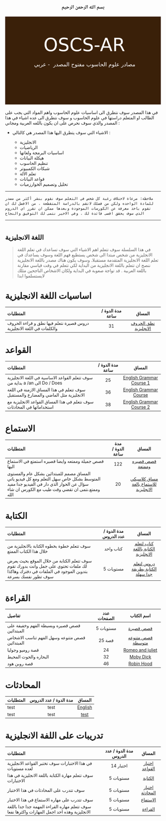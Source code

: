 <h3 align="center" style="font-family: 'Noto Naskh Arabic', serif;">بسم الله الرحمن الرحيم </h3>

![logo](./img/logo.jpg)

في هذا المصدر سوف نتطرق الى اساسيات علوم الحاسوب واهم المواد التي يجب على الطالب او المتعلم دراستها في علوم الحاسوب  و سوف نتطرق الى عده اشياء في هذا المصدر والذي سوف نحرص على ان يكون باللغه العربية ومجاني  : 
<!-- القائمة الاولية  انواع  المواد  -->
* الاشياء التي سوف يتطرق اليها هذا المصدر هي كالتالي : 

    * الانجليزية 
    * الرياضيات 
    * اساسيات البرمجة ولغاتها 
    * هيكلة البيانات 
    * تنظيم الحاسوب 
    * شبكات الكمبيوتر 
    * تعلم الالة
    * قواعد البيانات 
    * تحليل وتصميم الخوارزميات 
---
```
ملاحظة: مرعاة لاختلاف رغبة كل شخص في التعلم سوف نقوم بنشر أكثر من مصدر للمادة الواحده ولكن من فضلك لاتقم بالدراسة المتقطعة . من الافضل لك ان تقوم باخذ معرفة عن الكورسات الموجودة وبعدها ممكن ان تقرر اي الدروس الذي سوف يحقق اقصى فائدة لك . وفي الاخير نتمى لك التوفيق والنجاح 
```
---
```
```
**اللغة الانجليزية**
---
>   في هذا السلسلة سوف تتعلم اهم الاشياء التي سوف تساعدك في  تعلم اللغة الانجليزية  من شخص مبتدا الى شخص يستطيع فهم اللغة وسوف يساعدك في تعلم اللغة الانجليزية المتقدمة  مستقبلا. وسوف يكون هناك مصدر باللغة الانجليزية ننصح ان تتعلم باللغة الانجليزية من البداية لكي تتعلم في وقت قياسي مقارنة باللغة العربية . قد تواجة صعوبة في البداية ولكان  الاشخاص الناجحين مثلك لايستسلموا ابدا 

# اساسيات اللغة الانجليزية 
 المتطلبات |مدة الدوة / ساعة| المساق|
:-- | :--: |  :--: |
|دروس قصيرة نتعلم فيها نطق و قراءة الحروف والكلمات في اللغة الانجليزية  |31 |[نطق الحروف الانجليزية](https://www.youtube.com/playlist?list=PL2IkMHFHWdEr8_OO2K_oIUl6RDs1kMW1B)
# القواعد 

 المتطلبات |مدة الدوة / ساعة| المساق|
:-- | :--: |  :--: |
|سوف تتعلم القواعد الاساسية في اللغة الانجليزية بداية من a /an الى  Do / Does|25 |[English Grammar Course 1](https://www.youtube.com/playlist?list=PL2IkMHFHWdErCjwGKA3InTW6a0gfMPRRM)
|سوف تتعلم في هذا المساق الازمنة في اللغة الانجليزية مثل الماضي والمضارع والمستقبل |36|[English Grammar Course](https://www.youtube.com/playlist?list=PL2IkMHFHWdEqcYNl-6yEpxJZ4m6dzDEmu)
|سوف نتعلم في هذا المساق القواعد الانجليزية مع استخداماتها في المحادثات |38 |[English Grammar Course 2](https://shawenglish.com/courses/beginner-2-basic-english-conversation/lessons/1-greeting-a-stranger-in-english/)

# الاستماع
المتطلبات |مدة الدوة / ساعة| المساق|
:-- | :--: |  :--: |
|قصص جميلة وممتعه وايضا قصيره استمتع في الاستماع اليها|122|[قصص قصيره وممتعة](https://www.youtube.com/playlist?list=PLTyvAtj9OYb0i2VU_JQLR61v8otMYXcVH)
|المساق مصمم للمبتدائين بشكل عام والمستوى المتوسط بشكل خاص سهل التعلم ومع كل فيديو ياتي سؤال عن الحوار الذي دار في الفيديو جدا  مفيد وممتع.نتمى ان  تقضي وقت طيب مع الكورس ان شاء الله |20|[مساق كلاسيكي للاستماع  بالغة الانجليزية](https://youtube.com/playlist?list=PL5bLw9Uguvv1VRVl3gHBt-FcM__k3UY9L)

# الكتابة 
المتطلبات |مدة الدوة / عدد الدروس | المساق|
:-- | :--: |  :--: |
|سوف تتعلم خطوة بخطوه الكتابة بالانجليزية من خلال هذا الكتاب الممتع |كتاب واحد|[كتاب لتعلم الكتابة باللغة الانجليزية ](github.com)
|سوف تتعلم الكتابة من خلال الموقع بحيث يعرض لك ملفات تحتوي على جمل وانت بدورك تقوم بتدوين الموجود في الملفات في دفترك وهاكذا سوف تطور نفسك بسرعة|5 مستويات |[دروس لتعلم الكتابة بطريقة جدا سهلة ](https://www.k5learning.com/free-grammar-worksheets/sentences)

# القراءة
تفاصيل |عدد الصفحات  | اسم الكتاب |
:-- | :--: |  :--: |
|قصص قصيره وبسيطة الفهم وخفيفة على المبتدائين|5 مستويات |[قصص قصيرة ](https://www.really-learn-english.com/english-short-stories.html)
|قصص متنوعه وسهل الفهم تناسب الاشخاص المبتدائين |25 قصة|[قصص متنوعه متوسطة ](https://www.fluentu.com/blog/english/easy-english-short-stories-2/)
|قصة روميو وجوليا|24 |[Romeo and juliet ](github.com)
|البحاره والحوت المحيط|32|[Moby Dick](github.com)
|قصة روبن هود |46|[Robin Hood](github.com)

# المحادثات 
المتطلبات |مدة الدوة / عدد الدروس | المساق|
:-- | :--: |  :--: |
|test|test|[English ](google.com)
|test|test|[test](google.com)

# تدريبات على اللفة الانجليزية 
المتطلبات |مدة الدوة / عدد الدروس | المساق|
:-- | :--: |  :--: |
|في هذا الاختبارات سوف تختبر القواعد الانجليزية لعده مستويات |14 اختبار|[اختبار القواعد](https://www.englishtestsonline.com/english-grammar-tests/)
|سوف تتعلم مهارة الكتابة باللغة الانجليزية في هذا الاختبارات |5 مستويات |[الكتابة](https://learnenglishteens.britishcouncil.org/skills/writing)
|سوف تتدرب على المحادثات في هذا الاختبار |5 مستويات |[اختبار المحادثة](https://learnenglishteens.britishcouncil.org/skills/speaking)
|سوف تتدرب على مهاره  الاستماع في هذا الاختبار|5 مستويات|[الاستماع](https://learnenglishteens.britishcouncil.org/skills/listening)
|سوف تتعلم مهاره القراءة المهمة جدا جدا باللغة الانجليزية وهذه احد اجمل المهارات واكثرها نفعا|5 مستويات |[القراءة](https://learnenglishteens.britishcouncil.org/skills/reading)

```
```   
<!--# الرياضيات 
**اساسيات الرياضيات** 
المتطلبات |مدة الدورة / عدد الدروس | المساق|
:-- | :--: |  :--: |
|test|test|[test](google.com)
**التفاضل والتكامل**  
المتطلبات |مدة الدوة / عدد الدروس | المساق|
:-- | :--: |  :--: |
|test|test|[test](google.com)
|test|test|[test](google.com)
**الجبر الخطي**
المتطلبات |مدة الدوة / عدد الدروس | المساق|
:-- | :--: |  :--: |
|test|test|[test](google.com)
|test|test|[test](google.com)
**الرياضيات المنفصلة(المتقطعة)**
المتطلبات |مدة الدوة / عدد الدروس | المساق|
:-- | :--: |  :--: |
|test|test|[test](google.com)
|test|test|[test](google.com)
**الاحتمالات والاحصاء**    
المتطلبات |مدة الدوة / عدد الدروس | المساق|
:-- | :--: |  :--: |
|test|test|[test](google.com)
|test|test|[test](google.com)
```
```  
# اساسيات لغات البرمجة

**الخوازميات الاساسية لتعلم لغات البرمجة** 

المتطلبات |مدة الدوة / عدد الدروس | المساق|
:-- | :--: |  :--: |
|test|test|[test](google.com)

**لغة السي** 

المتطلبات |مدة الدوة / عدد الدروس | المساق|
:-- | :--: |  :--: |
|test|test|[test](google.com)
|test|test|[test](google.com)

**لغة السي بلاس بلاس**  

المتطلبات |مدة الدوة / عدد الدروس | المساق|
:-- | :--: |  :--: |
|test|test|[test](google.com)
|test|test|[test](google.com)

**لغة الجافا**

المتطلبات |مدة الدوة / عدد الدروس | المساق|
:-- | :--: |  :--: |
|test|test|[test](google.com)
|test|test|[test](google.com)

**لغة البايثون** 

المتطلبات |مدة الدوة / عدد الدروس | المساق|
:-- | :--: |  :--: |
|test|test|[test](google.com)
|test|test|[test](google.com)
```
```
# مشاريع بسيطة بعد دراسة لغات البرمجة 
المتطلبات |مدة الدوة / عدد الدروس | المساق|
:-- | :--: |  :--: |
|test|test|[test](google.com)
|test|test|[test](google.com)
|test|test|[test](google.com)
|test|test|[test](google.com)

```
```
# هيكلة البيانات 
المتطلبات |مدة الدوة / عدد الدروس | المساق|
:-- | :--: |  :--: |
|test|test|[test](google.com)
|test|test|[test](google.com)
```
```
# انظمة التشغيل 
المتطلبات |مدة الدوة / عدد الدروس | المساق|
:-- | :--: |  :--: |
|test|test|[test](google.com)
|test|test|[test](google.com)
```
```
# قواعد البيانات 
المتطلبات |مدة الدوة / عدد الدروس | المساق|
:-- | :--: |  :--: |
|test|test|[test](google.com)
|test|test|[test](google.com)

```
```
# تعلم الالة 
المتطلبات |مدة الدوة / عدد الدروس | المساق|
:-- | :--: |  :--: |
|test|test|[test](google.com)
|test|test|[test](google.com)
```
```

***
# بعض من تخصصات علوم الحاسوب 
```
```
# برمجة تطبيقات الويب 
```
```
# برمجة تطبيقات الهاتف/ اندرويد
```
```
# برمجة تطبيقات الهاتف/ ايفون
```
```
# برمجة تطبيقات البلوكتشن 
```
```
# برمجة الهارد وير
```
```
# برمجة تطبيقات سطح المكتب 
```
```
*** 
الشبكات  
تكوين الكمبيوتر 

اختبار البرامج 
تصميم و تحليل الخوارزميات 
 
# اشياء ممتعه في علوم الحاسوب وسوف تجعل منك مبرمج جدا ممتاز
التشفير 
```
```
البرمجة التنافسية 
```
``` -->
